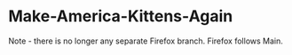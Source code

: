 # Make-America-Kittens-Again

Note - there is no longer any separate Firefox branch. Firefox follows Main.
